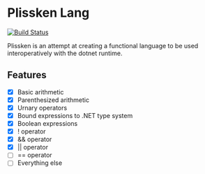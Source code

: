 # Plissken Lang

[![Build Status](https://dev.azure.com/spkellydev/Plissken/_apis/build/status/spkellydev.plissken?branchName=master)](https://dev.azure.com/spkellydev/Plissken/_build/latest?definitionId=1&branchName=master)

Plissken is an attempt at creating a functional language to be used interoperatively with the dotnet runtime.

## Features

- [x] Basic arithmetic
- [x] Parenthesized arithmetic
- [x] Urnary operators
- [x] Bound expressions to .NET type system
- [x] Boolean expressions
- [x] ! <not> operator
- [x] && <and> operator
- [x] || <or> operator
- [ ] == <equal> operator
- [ ] Everything else
